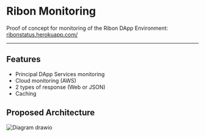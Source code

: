 # Ribon Monitoring
Proof of concept for monitoring of the Ribon DApp Environment:
[ribonstatus.herokuapp.com/](ribonstatus.herokuapp.com/)
<hr/>

## Features
- Principal DApp Services monitoring
- Cloud monitoring (AWS)
- 2 types of response (Web or JSON)
- Caching
 
## Proposed Architecture
![Diagram drawio](https://user-images.githubusercontent.com/24739860/177923567-390a8f47-d8ae-460f-9f7f-e366e450c2e1.png)
